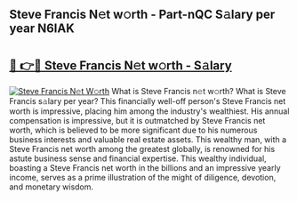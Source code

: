 ## Steve Francis N𝚎t w𝚘rth - Part-nQC S𝚊lary per year N6IAK

# <h2><a href="http://gc570lg.nevu.top/?p=Steve+Francis">🔗 👉🔴 Steve Francis N𝚎t w𝚘rth - S𝚊lary</a></h2>

[![Steve Francis N𝚎t W𝚘rth](https://i.imgur.com/Oavwk0R.jpeg)](http://gc570lg.nevu.top/?p=Steve+Francis)
What is Steve Francis n𝚎t w𝚘rth? What is Steve Francis s𝚊lary per year?
This financially well-off person's Steve Francis net worth is impressive, placing him among the industry's wealthiest. His annual compensation is impressive, but it is outmatched by Steve Francis net worth, which is believed to be more significant due to his numerous business interests and valuable real estate assets. This wealthy man, with a Steve Francis net worth among the greatest globally, is renowned for his astute business sense and financial expertise. This wealthy individual, boasting a Steve Francis net worth in the billions and an impressive yearly income, serves as a prime illustration of the might of diligence, devotion, and monetary wisdom.
